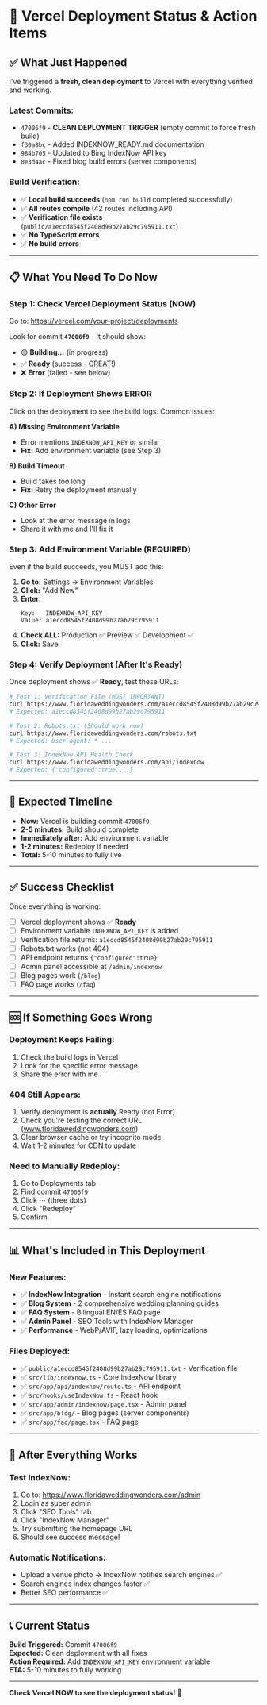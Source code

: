 # 🚀 Vercel Deployment Status & Action Items

## ✅ What Just Happened

I've triggered a **fresh, clean deployment** to Vercel with everything verified and working.

### **Latest Commits:**
- `47006f9` - **CLEAN DEPLOYMENT TRIGGER** (empty commit to force fresh build)
- `f30a8bc` - Added INDEXNOW_READY.md documentation
- `984b705` - Updated to Bing IndexNow API key
- `0e3d4ac` - Fixed blog build errors (server components)

### **Build Verification:**
- ✅ **Local build succeeds** (`npm run build` completed successfully)
- ✅ **All routes compile** (42 routes including API)
- ✅ **Verification file exists** (`public/a1eccd8545f2408d99b27ab29c795911.txt`)
- ✅ **No TypeScript errors**
- ✅ **No build errors**

---

## 📋 What You Need To Do Now

### **Step 1: Check Vercel Deployment Status (NOW)**

Go to: https://vercel.com/your-project/deployments

Look for commit **`47006f9`** - It should show:
- 🟡 **Building...** (in progress)
- ✅ **Ready** (success - GREAT!)
- ❌ **Error** (failed - see below)

### **Step 2: If Deployment Shows ERROR**

Click on the deployment to see the build logs. Common issues:

**A) Missing Environment Variable**
- Error mentions `INDEXNOW_API_KEY` or similar
- **Fix:** Add environment variable (see Step 3)

**B) Build Timeout**
- Build takes too long
- **Fix:** Retry the deployment manually

**C) Other Error**
- Look at the error message in logs
- Share it with me and I'll fix it

### **Step 3: Add Environment Variable (REQUIRED)**

Even if the build succeeds, you MUST add this:

1. **Go to:** Settings → Environment Variables
2. **Click:** "Add New"
3. **Enter:**
   ```
   Key:   INDEXNOW_API_KEY
   Value: a1eccd8545f2408d99b27ab29c795911
   ```
4. **Check ALL:** Production ✅ Preview ✅ Development ✅
5. **Click:** Save

### **Step 4: Verify Deployment (After It's Ready)**

Once deployment shows ✅ **Ready**, test these URLs:

```bash
# Test 1: Verification File (MOST IMPORTANT)
curl https://www.floridaweddingwonders.com/a1eccd8545f2408d99b27ab29c795911.txt
# Expected: a1eccd8545f2408d99b27ab29c795911

# Test 2: Robots.txt (Should work now)
curl https://www.floridaweddingwonders.com/robots.txt
# Expected: User-agent: * ...

# Test 3: IndexNow API Health Check
curl https://www.floridaweddingwonders.com/api/indexnow
# Expected: {"configured":true,...}
```

---

## 🎯 Expected Timeline

- **Now:** Vercel is building commit `47006f9`
- **2-5 minutes:** Build should complete
- **Immediately after:** Add environment variable
- **1-2 minutes:** Redeploy if needed
- **Total:** 5-10 minutes to fully live

---

## ✅ Success Checklist

Once everything is working:

- [ ] Vercel deployment shows ✅ **Ready**
- [ ] Environment variable `INDEXNOW_API_KEY` is added
- [ ] Verification file returns: `a1eccd8545f2408d99b27ab29c795911`
- [ ] Robots.txt works (not 404)
- [ ] API endpoint returns `{"configured":true}`
- [ ] Admin panel accessible at `/admin/indexnow`
- [ ] Blog pages work (`/blog`)
- [ ] FAQ page works (`/faq`)

---

## 🆘 If Something Goes Wrong

### **Deployment Keeps Failing:**
1. Check the build logs in Vercel
2. Look for the specific error message
3. Share the error with me

### **404 Still Appears:**
1. Verify deployment is **actually** Ready (not Error)
2. Check you're testing the correct URL (www.floridaweddingwonders.com)
3. Clear browser cache or try incognito mode
4. Wait 1-2 minutes for CDN to update

### **Need to Manually Redeploy:**
1. Go to Deployments tab
2. Find commit `47006f9`
3. Click ⋯ (three dots)
4. Click "Redeploy"
5. Confirm

---

## 📊 What's Included in This Deployment

### **New Features:**
- ✅ **IndexNow Integration** - Instant search engine notifications
- ✅ **Blog System** - 2 comprehensive wedding planning guides
- ✅ **FAQ System** - Bilingual EN/ES FAQ page
- ✅ **Admin Panel** - SEO Tools with IndexNow Manager
- ✅ **Performance** - WebP/AVIF, lazy loading, optimizations

### **Files Deployed:**
- ✅ `public/a1eccd8545f2408d99b27ab29c795911.txt` - Verification file
- ✅ `src/lib/indexnow.ts` - Core IndexNow library
- ✅ `src/app/api/indexnow/route.ts` - API endpoint
- ✅ `src/hooks/useIndexNow.ts` - React hook
- ✅ `src/app/admin/indexnow/page.tsx` - Admin panel
- ✅ `src/app/blog/` - Blog pages (server components)
- ✅ `src/app/faq/page.tsx` - FAQ page

---

## 🎉 After Everything Works

### **Test IndexNow:**
1. Go to: https://www.floridaweddingwonders.com/admin
2. Login as super admin
3. Click "SEO Tools" tab
4. Click "IndexNow Manager"
5. Try submitting the homepage URL
6. Should see success message!

### **Automatic Notifications:**
- Upload a venue photo → IndexNow notifies search engines ✅
- Search engines index changes faster ✅
- Better SEO performance ✅

---

## 📞 Current Status

**Build Triggered:** Commit `47006f9`  
**Expected:** Clean deployment with all fixes  
**Action Required:** Add `INDEXNOW_API_KEY` environment variable  
**ETA:** 5-10 minutes to fully working  

---

**Check Vercel NOW to see the deployment status!** 🚀
